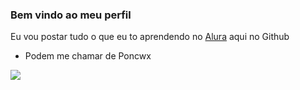 ### **Bem vindo ao meu perfil**

Eu vou postar tudo o que eu to aprendendo no [Alura](https://www.alura.com.br/) aqui no Github

- Podem me chamar de Poncwx

![](https://media1.tenor.com/m/4mauj18jOlUAAAAC/hsr-honkai.gif)
